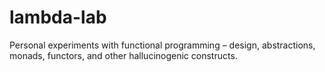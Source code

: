 lambda-lab
==========

Personal experiments with functional programming – design, abstractions, monads, functors, and other hallucinogenic constructs.
